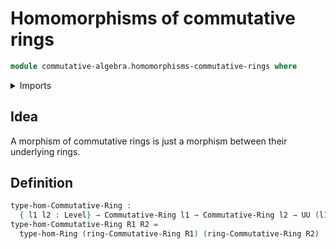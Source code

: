 # Homomorphisms of commutative rings

```agda
module commutative-algebra.homomorphisms-commutative-rings where
```

<details><summary>Imports</summary>

```agda
open import commutative-algebra.commutative-rings

open import foundation.universe-levels

open import ring-theory.homomorphisms-rings
```

</details>

## Idea

A morphism of commutative rings is just a morphism between their underlying rings.

## Definition

```agda
type-hom-Commutative-Ring :
  { l1 l2 : Level} → Commutative-Ring l1 → Commutative-Ring l2 → UU (l1 ⊔ l2)
type-hom-Commutative-Ring R1 R2 =
  type-hom-Ring (ring-Commutative-Ring R1) (ring-Commutative-Ring R2)
```
